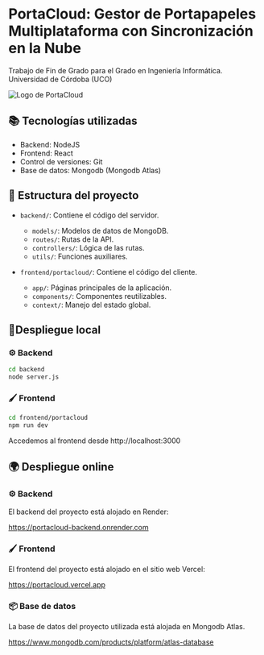 # PortaCloud: Gestor de Portapapeles Multiplataforma con Sincronización en la Nube
Trabajo de Fin de Grado para el Grado en Ingeniería Informática. Universidad de Córdoba (UCO)

![Logo de PortaCloud](frontend/portacloud/public/favicon.ico)


## 📚 Tecnologías utilizadas

- Backend: NodeJS
- Frontend: React
- Control de versiones: Git
- Base de datos: Mongodb (Mongodb Atlas)

## 🌳 Estructura del proyecto
- `backend/`: Contiene el código del servidor.
  - `models/`: Modelos de datos de MongoDB.
  - `routes/`: Rutas de la API.
  - `controllers/`: Lógica de las rutas.
  - `utils/`: Funciones auxiliares.

- `frontend/portacloud/`: Contiene el código del cliente.
  - `app/`: Páginas principales de la aplicación.
  - `components/`: Componentes reutilizables.
  - `context/`: Manejo del estado global.
  
## 🚀Despliegue local

### ⚙️ Backend
```bash
cd backend
node server.js
```
### 🖌️ Frontend
```bash
cd frontend/portacloud
npm run dev
```
Accedemos al frontend desde http://localhost:3000

## 🌍 Despliegue online
### ⚙️ Backend

El backend del proyecto está alojado en Render:

https://portacloud-backend.onrender.com

### 🖌️ Frontend
El frontend del proyecto está alojado en el sitio web Vercel:

https://portacloud.vercel.app

### 📦 Base de datos

La base de datos del proyecto utilizada está alojada en Mongodb Atlas.

https://www.mongodb.com/products/platform/atlas-database
